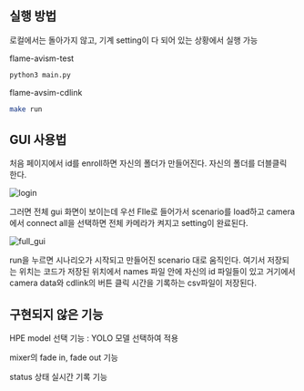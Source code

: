 ## 실행 방법
로컬에서는 돌아가지 않고, 기계 setting이 다 되어 있는 상황에서 실행 가능


flame-avism-test 
```bash
python3 main.py
```
flame-avsim-cdlink
```bash
make run
```

## GUI 사용법

처음 페이지에서 id를 enroll하면 자신의 폴더가 만들어진다.
자신의 폴더를 더블클릭 한다.

![login](img/login.png)


그러면 전체 gui 화면이 보이는데 우선 FIle로 들어가서 scenario를 load하고 camera에서 connect all을 선택하면 전체 카메라가 켜지고 setting이 완료된다.


![full_gui](img/full_gui.png)

run을 누르면 시나리오가 시작되고 만들어진 scenario 대로 움직인다. 여기서 저장되는 위치는 코드가 저장된 위치에서 names 파일 안에 자신의 id 파일들이 있고 거기에서 camera data와 cdlink의 버튼 클릭 시간을 기록하는 csv파일이 저장된다.


## 구현되지 않은 기능
HPE model 선택 기능 : YOLO 모델 선택하여 적용


mixer의 fade in, fade out 기능


status 상태 실시간 기록 기능

